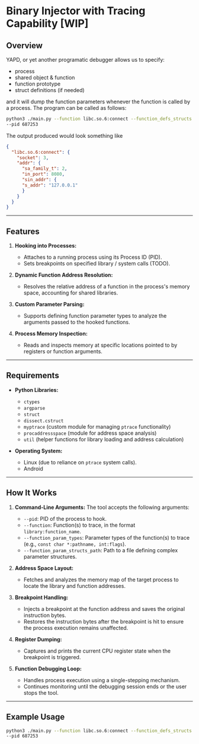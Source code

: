 # Binary Injector with Tracing Capability [WIP]

## Overview

YAPD, or yet another programatic debugger allows us to specify:
- process
- shared object & function
- function prototype
- struct definitions (if needed)

and it will dump the function parameters whenever the function is called by a process. The program can be called as follows:
```bash
python3 ./main.py --function libc.so.6:connect --function_defs_structs ./structs.h --function_defs "uint32, struct sockaddr_in, _" 
--pid 687253
```

The output produced would look something like

```json
{
  "libc.so.6:connect": {
    "socket": 3,
    "addr": {
      "sa_family_t": 2,
      "in_port": 8080,
      "sin_addr": {
      "s_addr": "127.0.0.1"
      }
    }
  }
}
```

---

## Features
1. **Hooking into Processes:**
   - Attaches to a running process using its Process ID (PID).
   - Sets breakpoints on specified library / system calls (TODO).

2. **Dynamic Function Address Resolution:**
   - Resolves the relative address of a function in the process's memory space, accounting for shared libraries.

3. **Custom Parameter Parsing:**
   - Supports defining function parameter types to analyze the arguments passed to the hooked functions.

4. **Process Memory Inspection:**
   - Reads and inspects memory at specific locations pointed to by registers or function arguments.

---

## Requirements

- **Python Libraries:**
  - `ctypes`
  - `argparse`
  - `struct`
  - `dissect.cstruct`
  - `myptrace` (custom module for managing `ptrace` functionality)
  - `procaddressspace` (module for address space analysis)
  - `util` (helper functions for library loading and address calculation)

- **Operating System:**
  - Linux (due to reliance on `ptrace` system calls).
  - Android

---

## How It Works

1. **Command-Line Arguments:**
   The tool accepts the following arguments:
   - `--pid`: PID of the process to hook.
   - `--function`: Function(s) to trace, in the format `library:function_name`.
   - `--function_param_types`: Parameter types of the function(s) to trace (e.g., `const char *:pathname, int:flags`).
   - `--function_param_structs_path`: Path to a file defining complex parameter structures.
   <!-- - `command`: The command to execute post-function invocation. -->

2. **Address Space Layout:**
   - Fetches and analyzes the memory map of the target process to locate the library and function addresses.

3. **Breakpoint Handling:**
   - Injects a breakpoint at the function address and saves the original instruction bytes.
   - Restores the instruction bytes after the breakpoint is hit to ensure the process execution remains unaffected.

4. **Register Dumping:**
   - Captures and prints the current CPU register state when the breakpoint is triggered.

5. **Function Debugging Loop:**
   - Handles process execution using a single-stepping mechanism.
   - Continues monitoring until the debugging session ends or the user stops the tool.

---

## Example Usage

```bash
python3 ./main.py --function libc.so.6:connect --function_defs_structs ./structs.h --function_defs "uint32, struct sockaddr_in, _" 
--pid 687253
```

